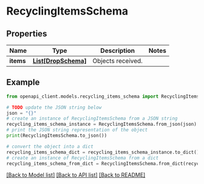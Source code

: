 # RecyclingItemsSchema


## Properties

Name | Type | Description | Notes
------------ | ------------- | ------------- | -------------
**items** | [**List[DropSchema]**](DropSchema.md) | Objects received. | 

## Example

```python
from openapi_client.models.recycling_items_schema import RecyclingItemsSchema

# TODO update the JSON string below
json = "{}"
# create an instance of RecyclingItemsSchema from a JSON string
recycling_items_schema_instance = RecyclingItemsSchema.from_json(json)
# print the JSON string representation of the object
print(RecyclingItemsSchema.to_json())

# convert the object into a dict
recycling_items_schema_dict = recycling_items_schema_instance.to_dict()
# create an instance of RecyclingItemsSchema from a dict
recycling_items_schema_from_dict = RecyclingItemsSchema.from_dict(recycling_items_schema_dict)
```
[[Back to Model list]](../README.md#documentation-for-models) [[Back to API list]](../README.md#documentation-for-api-endpoints) [[Back to README]](../README.md)


